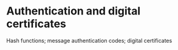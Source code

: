 # Authentication and digital certificates

Hash functions; message authentication codes; digital certificates